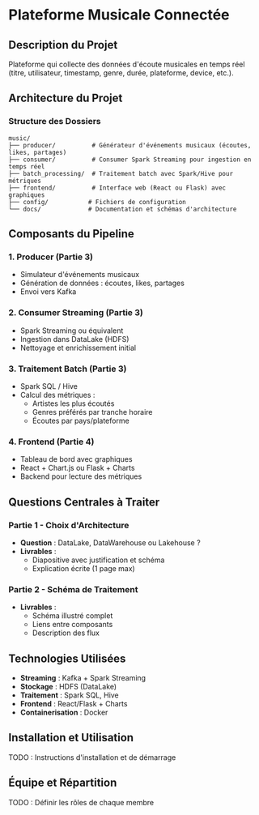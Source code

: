 # Plateforme Musicale Connectée

## Description du Projet
Plateforme qui collecte des données d'écoute musicales en temps réel (titre, utilisateur, timestamp, genre, durée, plateforme, device, etc.).

## Architecture du Projet

### Structure des Dossiers
```
music/
├── producer/          # Générateur d'événements musicaux (écoutes, likes, partages)
├── consumer/          # Consumer Spark Streaming pour ingestion en temps réel
├── batch_processing/  # Traitement batch avec Spark/Hive pour métriques
├── frontend/          # Interface web (React ou Flask) avec graphiques
├── config/           # Fichiers de configuration
└── docs/             # Documentation et schémas d'architecture
```

## Composants du Pipeline

### 1. Producer (Partie 3)
- Simulateur d'événements musicaux
- Génération de données : écoutes, likes, partages
- Envoi vers Kafka

### 2. Consumer Streaming (Partie 3)
- Spark Streaming ou équivalent
- Ingestion dans DataLake (HDFS)
- Nettoyage et enrichissement initial

### 3. Traitement Batch (Partie 3)
- Spark SQL / Hive
- Calcul des métriques :
  - Artistes les plus écoutés
  - Genres préférés par tranche horaire
  - Écoutes par pays/plateforme

### 4. Frontend (Partie 4)
- Tableau de bord avec graphiques
- React + Chart.js ou Flask + Charts
- Backend pour lecture des métriques

## Questions Centrales à Traiter

### Partie 1 - Choix d'Architecture
- **Question** : DataLake, DataWarehouse ou Lakehouse ?
- **Livrables** :
  - Diapositive avec justification et schéma
  - Explication écrite (1 page max)

### Partie 2 - Schéma de Traitement
- **Livrables** :
  - Schéma illustré complet
  - Liens entre composants
  - Description des flux

## Technologies Utilisées
- **Streaming** : Kafka + Spark Streaming
- **Stockage** : HDFS (DataLake)
- **Traitement** : Spark SQL, Hive
- **Frontend** : React/Flask + Charts
- **Containerisation** : Docker

## Installation et Utilisation
TODO : Instructions d'installation et de démarrage

## Équipe et Répartition
TODO : Définir les rôles de chaque membre
